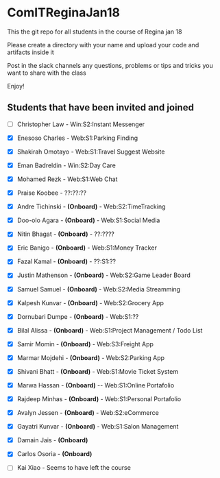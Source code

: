 # ComITReginaJan18
This the git repo for all students in the course of Regina jan 18

Please create a directory with your name and upload your code and artifacts inside it

Post in the slack channels any questions, problems or tips and tricks you want to share with the class 

Enjoy!

Students that have been invited and joined
---------
- [ ] Christopher Law - Win:S2:Instant Messenger 
- [X] Enesoso Charles - Web:S1:Parking Finding
- [x] Shakirah Omotayo - Web:S1:Travel Suggest Website
- [x] Eman Badreldin - Win:S2:Day Care
- [x] Mohamed Rezk - Web:S1:Web Chat
- [x] Praise Koobee - ??:??:?? 
- [x] Andre Tichinski - **(Onboard)** - Web:S2:TimeTracking
- [x] Doo-olo Agara - **(Onboard)** - Web:S1:Social Media
- [x] Nitin Bhagat - **(Onboard)** - ??:????
- [x] Eric Banigo -  **(Onboard)** - Web:S1:Money Tracker
- [x] Fazal Kamal - **(Onboard)** - ??:S1:??
- [x] Justin Mathenson - **(Onboard)** - Web:S2:Game Leader Board
- [x] Samuel Samuel - **(Onboard)** - Web:S2:Media Streamming 
- [x] Kalpesh Kunvar - **(Onboard)** - Web:S2:Grocery App
- [x] Dornubari Dumpe - **(Onboard)** - Web:S1:??
- [x] Bilal Alissa - **(Onboard)** - Web:S1:Project Management / Todo List 
- [x] Samir Momin - **(Onboard)** - Web:S3:Freight App
- [x] Marmar Mojdehi - **(Onboard)** - Web:S2:Parking App
- [x] Shivani Bhatt - **(Onboard)** - Web:S1:Movie Ticket System 
- [x] Marwa Hassan - **(Onboard)** -- Web:S1:Online Portafolio
- [x] Rajdeep Minhas - **(Onboard)** - Web:S1:Personal Portafolio
- [x] Avalyn Jessen - **(Onboard)** - Web:S2:eCommerce
- [x] Gayatri Kunvar - **(Onboard)** - Web:S1:Salon Management
- [x] Damain Jais - **(Onboard)**
- [x] Carlos Osoria - **(Onboard)**
- [ ] Kai Xiao - Seems to have left the course

